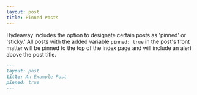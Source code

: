 ```yaml
---
layout: post
title: Pinned Posts
---
```



Hydeaway includes the option to designate certain posts as 'pinned' or 'sticky.' All posts with the added variable `pinned: true` in the post's front matter will be pinned to the top of the index page and will include an alert above the post title.

``` md
---
layout: post
title: An Example Post
pinned: true
---
```